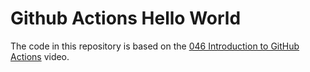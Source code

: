 # Github Actions Hello World

The code in this repository is based on the
[046 Introduction to GitHub Actions](https://www.youtube.com/watch?v=-xIXFxuZCMI)
video.
